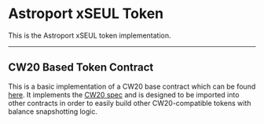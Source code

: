 # Astroport xSEUL Token

This is the Astroport xSEUL token implementation.

---

## CW20 Based Token Contract

This is a basic implementation of a CW20 base contract which can be found [here](https://github.com/CosmWasm/cw-plus/tree/main/contracts/cw20-base). It implements the [CW20 spec](https://github.com/CosmWasm/cosmwasm-plus/tree/master/packages/cw20) and is designed to be imported into other contracts in order to easily build other CW20-compatible tokens with balance snapshotting logic.
